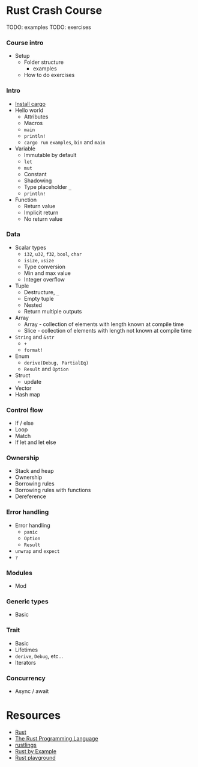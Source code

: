 # Rust Crash Course

TODO: examples
TODO: exercises

### Course intro

- Setup
  - Folder structure
    - examples
  - How to do exercises

### Intro

- [Install cargo](./notes/install.md)
- Hello world
  - Attributes
  - Macros
  - `main`
  - `println!`
  - `cargo run` `examples`, `bin` and `main`
- Variable
  - Immutable by default
  - `let`
  - `mut`
  - Constant
  - Shadowing
  - Type placeholder `_`
  - `println!`
- Function
  - Return value
  - Implicit return
  - No return value

### Data

- Scalar types
  - `i32`, `u32`, `f32`, `bool`, `char`
  - `isize`, `usize`
  - Type conversion
  - Min and max value
  - Integer overflow
- Tuple
  - Destructure, `_`
  - Empty tuple
  - Nested
  - Return multiple outputs
- Array
  - Array - collection of elements with length known at compile time
  - Slice - collection of elements with length not known at compile time
- `String` and `&str`
  - `+`
  - `format!`
- Enum
  - `derive(Debug, PartialEq)`
  - `Result` and `Option`
- Struct
  - update
- Vector
- Hash map

### Control flow

- If / else
- Loop
- Match
- If let and let else

### Ownership

- Stack and heap
- Ownership
- Borrowing rules
- Borrowing rules with functions
- Dereference

### Error handling

- Error handling
  - `panic`
  - `Option`
  - `Result`
- `unwrap` and `expect`
- `?`

### Modules

- Mod

### Generic types

- Basic

### Trait

- Basic
- Lifetimes
- `derive`, `Debug`, etc...
- Iterators

### Concurrency

- Async / await

# Resources

- [Rust](https://www.rust-lang.org/)
- [The Rust Programming Language](https://doc.rust-lang.org/book/)
- [rustlings](https://github.com/rust-lang/rustlings/)
- [Rust by Example](https://doc.rust-lang.org/rust-by-example/)
- [Rust playground](https://play.rust-lang.org/)
